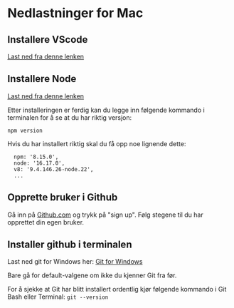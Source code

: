 # Nedlastninger for Mac

## Installere VScode

[Last ned fra denne lenken](https://code.visualstudio.com/download)

## Installere Node

[Last ned fra denne lenken](https://nodejs.org/en/download/)

Etter installeringen er ferdig kan du legge inn følgende kommando i terminalen for å se at du har riktig versjon: 

`npm version`

Hvis du har installert riktig skal du få opp noe lignende dette: 

```
  npm: '8.15.0',
  node: '16.17.0',
  v8: '9.4.146.26-node.22',
  ...
```

## Opprette bruker i Github

Gå inn på [Github.com](https://github.com/) og trykk på "sign up". Følg stegene til du har opprettet din egen bruker. 

## Installer github i terminalen

Last ned git for Windows her: 
[Git for Windows](https://git-scm.com/download/win)

Bare gå for default-valgene om ikke du kjenner Git fra før.

For å sjekke at Git har blitt installert ordentlig kjør følgende kommando i Git Bash eller Terminal: 
`git --version`





